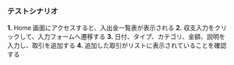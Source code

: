 ### テストシナリオ

**1.** Home 画面にアクセスすると、入出金一覧表が表示される
**2.** 収支入力をクリックして、入力フォームへ遷移する
**3.** 日付、タイプ、カテゴリ、金額、説明を入力し、取引を追加する
**4.** 追加した取引がリストに表示されていることを確認する
